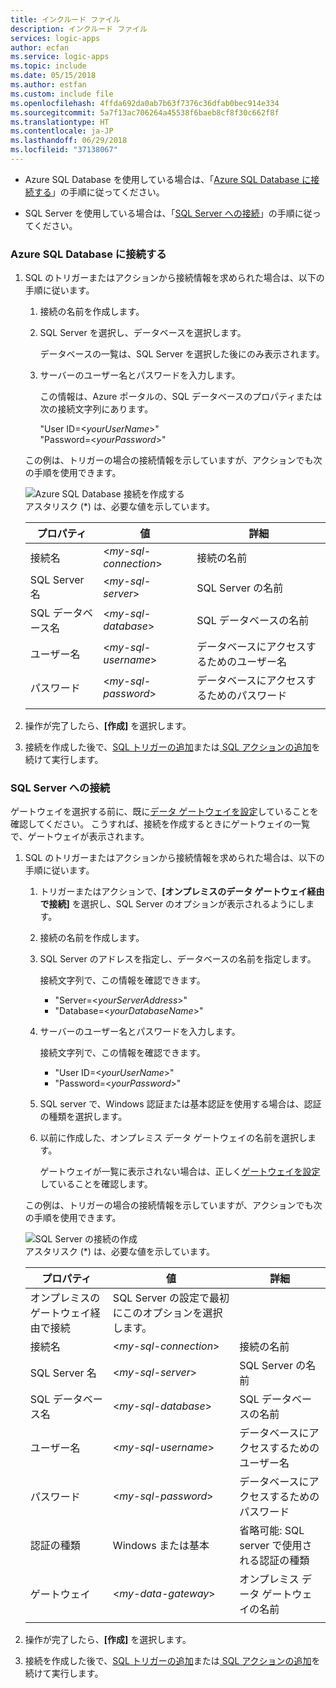 ```yaml
---
title: インクルード ファイル
description: インクルード ファイル
services: logic-apps
author: ecfan
ms.service: logic-apps
ms.topic: include
ms.date: 05/15/2018
ms.author: estfan
ms.custom: include file
ms.openlocfilehash: 4ffda692da0ab7b63f7376c36dfab0bec914e334
ms.sourcegitcommit: 5a7f13ac706264a45538f6baeb8cf8f30c662f8f
ms.translationtype: HT
ms.contentlocale: ja-JP
ms.lasthandoff: 06/29/2018
ms.locfileid: "37138067"
---
```

* Azure SQL Database を使用している場合は、「[Azure SQL Database に接続する](#connect-azure-sql-db)」の手順に従ってください。 

* SQL Server を使用している場合は、「[SQL Server への接続](#connect-sql-server)」の手順に従ってください。

<a name="connect-azure-sql-db"></a>

### <a name="connect-to-azure-sql-database"></a>Azure SQL Database に接続する

1. SQL のトリガーまたはアクションから接続情報を求められた場合は、以下の手順に従います。

   1. 接続の名前を作成します。

   2. SQL Server を選択し、データベースを選択します。 

      データベースの一覧は、SQL Server を選択した後にのみ表示されます。
 
   3. サーバーのユーザー名とパスワードを入力します。

      この情報は、Azure ポータルの、SQL データベースのプロパティまたは次の接続文字列にあります。 
      
      "User ID=<*yourUserName*>"
      <br>
      "Password=<*yourPassword*>"

   この例は、トリガーの場合の接続情報を示していますが、アクションでも次の手順を使用できます。

   ![Azure SQL Database 接続を作成する](./media/connectors-create-api-sqlazure/azure-sql-database-create-connection.png)
   <br>
   アスタリスク (*) は、必要な値を示しています。

   | プロパティ | 値 | 詳細 | 
   |----------|-------|---------| 
   | 接続名 | <*my-sql-connection*> | 接続の名前 | 
   | SQL Server 名 | <*my-sql-server*> | SQL Server の名前 |
   | SQL データベース名 | <*my-sql-database*>  | SQL データベースの名前 | 
   | ユーザー名 | <*my-sql-username*> | データベースにアクセスするためのユーザー名 |
   | パスワード | <*my-sql-password*> | データベースにアクセスするためのパスワード | 
   |||| 

2. 操作が完了したら、**[作成]** を選択します。

3. 接続を作成した後で、[SQL トリガーの追加](#add-sql-trigger)または[ SQL アクションの追加](#add-sql-action)を続けて実行します。

<a name="connect-sql-server"></a>

### <a name="connect-to-sql-server"></a>SQL Server への接続

ゲートウェイを選択する前に、既に[データ ゲートウェイを設定](https://docs.microsoft.com/azure/logic-apps/logic-apps-gateway-connection)していることを確認してください。 こうすれば、接続を作成するときにゲートウェイの一覧で、ゲートウェイが表示されます。

1. SQL のトリガーまたはアクションから接続情報を求められた場合は、以下の手順に従います。

   1. トリガーまたはアクションで、**[オンプレミスのデータ ゲートウェイ経由で接続]** を選択し、SQL Server のオプションが表示されるようにします。

   2. 接続の名前を作成します。

   3. SQL Server のアドレスを指定し、データベースの名前を指定します。
   
      接続文字列で、この情報を確認できます。 
      
      * "Server=<*yourServerAddress*>"
      * "Database=<*yourDatabaseName*>"

   4. サーバーのユーザー名とパスワードを入力します。

      接続文字列で、この情報を確認できます。 
      
      * "User ID=<*yourUserName*>"
      * "Password=<*yourPassword*>"

   5. SQL server で、Windows 認証または基本認証を使用する場合は、認証の種類を選択します。

   6. 以前に作成した、オンプレミス データ ゲートウェイの名前を選択します。
   
      ゲートウェイが一覧に表示されない場合は、正しく[ゲートウェイを設定](https://docs.microsoft.com/azure/logic-apps/logic-apps-gateway-connection)していることを確認します。

   この例は、トリガーの場合の接続情報を示していますが、アクションでも次の手順を使用できます。

   ![SQL Server の接続の作成](./media/connectors-create-api-sqlazure/sql-server-create-connection.png)
   <br>
   アスタリスク (*) は、必要な値を示しています。

   | プロパティ | 値 | 詳細 | 
   |----------|-------|---------| 
   | オンプレミスのゲートウェイ経由で接続 | SQL Server の設定で最初にこのオプションを選択します。 | | 
   | 接続名 | <*my-sql-connection*> | 接続の名前 | 
   | SQL Server 名 | <*my-sql-server*> | SQL Server の名前 |
   | SQL データベース名 | <*my-sql-database*>  | SQL データベースの名前 |
   | ユーザー名 | <*my-sql-username*> | データベースにアクセスするためのユーザー名 |
   | パスワード | <*my-sql-password*> | データベースにアクセスするためのパスワード | 
   | 認証の種類 | Windows または基本 | 省略可能: SQL server で使用される認証の種類 | 
   | ゲートウェイ | <*my-data-gateway*> | オンプレミス データ ゲートウェイの名前 | 
   |||| 

2. 操作が完了したら、**[作成]** を選択します。 

3. 接続を作成した後で、[SQL トリガーの追加](#add-sql-trigger)または[ SQL アクションの追加](#add-sql-action)を続けて実行します。
